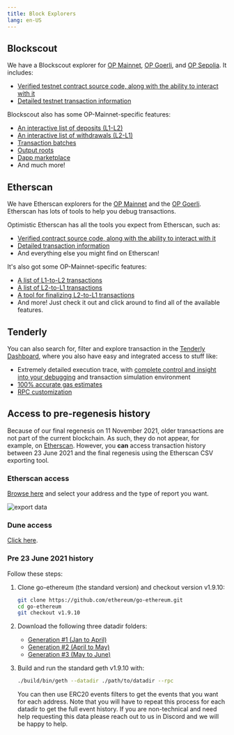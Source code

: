 ```yaml
---
title: Block Explorers
lang: en-US
---
```


## Blockscout

We have a Blockscout explorer for [OP Mainnet](https://optimism.blockscout.com), [OP Goerli](https://optimism-goerli.blockscout.com), and [OP Sepolia](https://optimism-sepolia.blockscout.com/). It includes:

- [Verified testnet contract source code, along with the ability to interact with it](https://optimism.blockscout.com/verified-contracts)
- [Detailed testnet transaction information](https://optimism.blockscout.com/tx/0xa1b04233084d4067ec0bb3e09301012900f0e209f14a3d406f3d6dc696eea138)

Blockscout also has some OP-Mainnet-specific features:
- [An interactive list of deposits (L1-L2)](https://optimism.blockscout.com/l2-deposits)
- [An interactive list of withdrawals (L2-L1)](https://optimism.blockscout.com/l2-withdrawals)
- [Transaction batches](https://optimism.blockscout.com/l2-txn-batches)
- [Output roots](https://optimism.blockscout.com/l2-output-roots)
- [Dapp marketplace](https://optimism.blockscout.com/apps)
- And much more!

## Etherscan

We have Etherscan explorers for the [OP Mainnet](https://explorer.optimism.io) and the [OP Goerli](https://goerli-explorer.optimism.io).
Etherscan has lots of tools to help you debug transactions.

Optimistic Etherscan has all the tools you expect from Etherscan, such as:
- [Verified contract source code, along with the ability to interact with it](https://explorer.optimism.io/address/0x420000000000000000000000000000000000000F#code)
- [Detailed transaction information](https://explorer.optimism.io/tx/0x292423266d6da24126dc4e0e81890c22a67295cc8b1a987e71ad84748511452f)
- And everything else you might find on Etherscan!

It's also got some OP-Mainnet-specific features:
- [A list of L1-to-L2 transactions](https://explorer.optimism.io/txsEnqueued)
- [A list of L2-to-L1 transactions](https://explorer.optimism.io/txsExit)
- [A tool for finalizing L2-to-L1 transactions](https://explorer.optimism.io/messagerelayer)
- And more! Just check it out and click around to find all of the available features.



## Tenderly

You can also search for, filter and explore transaction in the [Tenderly Dashboard](https://dashboard.tenderly.co/), where you also have easy and integrated access to stuff like:

- Extremely detailed execution trace, with [complete control and insight into your debugging](https://blog.tenderly.co/tenderly-devnets-develop-and-test-with-mainnet-data/) and transaction simulation environment
- [100% accurate gas estimates](https://blog.tenderly.co/how-tenderly-enables-most-accurate-ethereum-gas-estimation/)
- [RPC customization](https://blog.tenderly.co/customizing-rpc-endpoints-with-node-extensions/)

## Access to pre-regenesis history

Because of our final regenesis on 11 November 2021, older transactions are not part of the current blockchain. 
As such, they do not appear, for example, on [Etherscan](https://explorer.optimism.io/).
However, you **can** access transaction history between 23 June 2021 and the final regenesis using the Etherscan CSV exporting tool.

### Etherscan access

[Browse here](https://explorer.optimism.io/exportDataMain) and select your address and the type of report you want.

![export data](../../assets/docs/useful-tools/explorers/export.png)


### Dune access

[Click here](https://dune.com/optimismfnd/OVM1.0-User-Address-Transactions).

<!--
If none of the Etherscan CSV files contains the information you need, you can use a query on [Dune Analytics](https://dune.xyz), similar to [this query](https://dune.xyz/queries/354886?addr=%5Cx25E1c58040f27ECF20BBd4ca83a09290326896B3).
You have to log on with a Dune account, but their free tier is sufficient.

```sql
SELECT * FROM optimism.transactions
WHERE "from"='{{addr}}' or "to"='{{addr}}'
LIMIT 100
```

Notes:
- Make sure to select the data source **Optimism (OVM 1.0)**
- This is how you specify parameters in Dune, `{{` followed by the parameter name and then `}}`. 
- Addresses are specified as `\x<hex address>` rather than `0x<hex address>`.  
- The limit is not required, but here to save resources
-->


### Pre 23 June 2021 history

Follow these steps:

1. Clone go-ethereum (the standard version) and checkout version v1.9.10:

   ```sh
   git clone https://github.com/ethereum/go-ethereum.git
   cd go-ethereum
   git checkout v1.9.10
   ```

1. Download the following three datadir folders:
   - [Generation #1 (Jan to April)](https://storage.googleapis.com/sequencer-datadirs/datadir-gen1.zip) 
   - [Generation #2 (April to May)](https://storage.googleapis.com/sequencer-datadirs/datadir-gen2.zip)
   - [Generation #3 (May to June)](https://storage.googleapis.com/sequencer-datadirs/datadir-gen3.zip)

1. Build and run the standard geth v1.9.10 with:

   ```sh
   ./build/bin/geth --datadir ./path/to/datadir --rpc
   ```

   You can then use ERC20 events filters to get the events that you want for each address. Note that you will have to repeat this process for each datadir to get the full event history.
   If you are non-technical and need help requesting this data please reach out to us in Discord and we will be happy to help.



